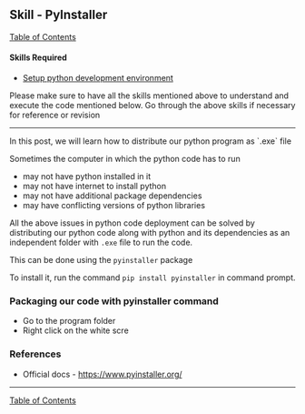 ## Skill - PyInstaller
[Table of Contents](https://nagasudhir.blogspot.com/2020/04/taming-python-table-of-contents.html)

#### Skills Required
* [Setup python development environment](https://nagasudhir.blogspot.com/2020/04/setup-python-development-environment_14.html)


Please make sure to have all the skills mentioned above to understand and execute the code mentioned below. Go through the above skills if necessary for reference or revision

<hr/>
In this post, we will learn how to distribute our python program as `.exe` file

Sometimes the computer in which the python code has to run 
* may not have python installed in it
* may not have  internet to install python
* may not have additional package dependencies
* may have conflicting versions of python libraries

All the above issues in python code deployment can be solved by distributing our python code along with python and its dependencies as an independent folder with `.exe` file to run the code.

This can be done using the `pyinstaller` package

To install it, run the command `pip install pyinstaller` in command prompt.

### Packaging our code with pyinstaller command
* Go to the program folder
* Right click on the white scre

### References
* Official docs - https://www.pyinstaller.org/
<hr/>

[Table of Contents](https://nagasudhir.blogspot.com/2020/04/taming-python-table-of-contents.html)



<!--stackedit_data:
eyJwcm9wZXJ0aWVzIjoidGl0bGU6IFVzaW5nIFB5SW5zdGFsbG
VyIGZvciBkaXN0cmlidXRpbmcgcHl0aG9uIHByb2dyYW1cbmF1
dGhvcjogTmFnYXN1ZGhpciBQdWxsYVxuZGF0ZTogJzIwMjAtMD
YtMTgnXG4iLCJoaXN0b3J5IjpbLTE1MTcwNzA4OTFdfQ==
-->